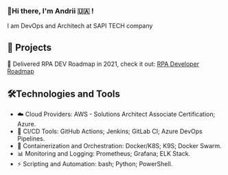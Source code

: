 ### 👋Hi there, I'm Andrii 🇺🇦 !
I am DevOps and Architech at SAPI TECH company

## 📝 Projects
🔭 Delivered RPA DEV Roadmap in 2021, check it out: [RPA Developer Roadmap](https://github.com/Andrey-Voinalovych/rpa_developer_roadmap) 

## 🛠️Technologies and Tools
- ☁️ Cloud Providers: AWS - Solutions Architect Associate Certification; Azure.
- 🚀 CI/CD Tools: GitHub Actions; Jenkins; GitLab CI; Azure DevOps Pipelines.
- 🐳 Containerization and Orchestration: Docker/K8S; K9S; Docker Swarm.
- 📊 Monitoring and Logging: Prometheus; Grafana; ELK Stack.
- ⚡ Scripting and Automation: bash; Python; PowerShell.
